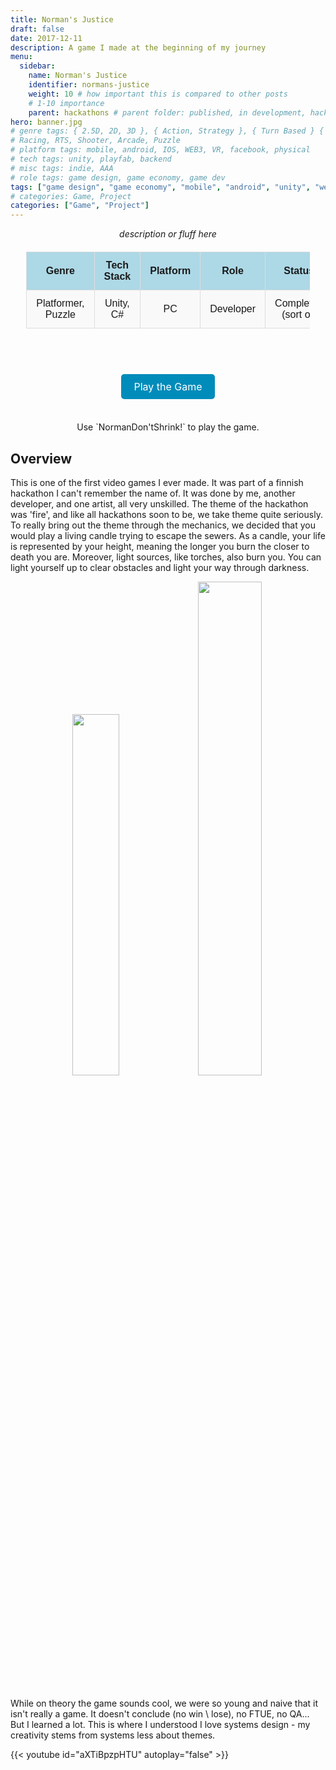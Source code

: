 ```yaml
---
title: Norman's Justice
draft: false
date: 2017-12-11
description: A game I made at the beginning of my journey
menu:
  sidebar:
    name: Norman's Justice
    identifier: normans-justice
    weight: 10 # how important this is compared to other posts 
    # 1-10 importance
    parent: hackathons # parent folder: published, in development, hackathons, exercises, canceled
hero: banner.jpg
# genre tags: { 2.5D, 2D, 3D }, { Action, Strategy }, { Turn Based } { educational }
# Racing, RTS, Shooter, Arcade, Puzzle
# platform tags: mobile, android, IOS, WEB3, VR, facebook, physical
# tech tags: unity, playfab, backend
# misc tags: indie, AAA
# role tags: game design, game economy, game dev
tags: ["game design", "game economy", "mobile", "android", "unity", "web3", "RTS"] 
# categories: Game, Project
categories: ["Game", "Project"]
---
```


<center> <i> description or fluff here </i> </center>

<div align="center" style="width: 100%">

<style>
    /* Basic styling for readability */
    table {
        width: 90%;
        margin: 20px auto;
        border-collapse: collapse;
        font-family: Arial, sans-serif;
    }
    th, td {
        padding: 12px 15px;
        text-align: center;
        border: 1px solid #ddd;
    }
    th {
        background-color: #add8e6; /* Light blue color */
        font-weight: bold;
    }
    tr:nth-child(even) {
        background-color: #f9f9f9;
    }
    .button-link {
    background-color: #008CBA;
    color: white;
    padding: 10px 20px;
    text-align: center;
    text-decoration: none;
    display: inline-block;
    font-size: 16px;
    border-radius: 5px;
  }
  .button-link:hover {
    background-color: #005f6b;
  }
</style>

<table>
  <tr>
    <th>Genre</th>
    <th>Tech Stack</th>
    <th>Platform</th>
    <th>Role</th>
    <th>Status</th>
  </tr>
  <tr>
    <td>Platformer, Puzzle</td>
    <td>Unity, C#</td>
    <td>PC</td>
    <td>Developer</td>
    <td>Completed (sort of)</td>
  </tr>
</table>

<br>
</div>

<p style="font-size: 36px; text-align: center;">
  <a href="https://misterkidx.itch.io/normans-justice" class="button-link" target="_blank">Play the Game</a>
</p>

<p style="text-align: center;">
  Use `NormanDon'tShrink!` to play the game.
  </p>

## Overview

This is one of the first video games I ever made. It was part of a finnish hackathon I can't remember the name of. It was done by me, another developer, and one artist, all very unskilled. The theme of the hackathon was 'fire', and like all hackathons soon to be, we take theme quite seriously. To really bring out the theme through the mechanics, we decided that you would play a living candle trying to escape the sewers. As a candle, your life is represented by your height, meaning the longer you burn the closer to death you are. Moreover, light sources, like torches, also burn you. You can light yourself up to clear obstacles and light your way through darkness.

<div align="center">
  <img src="1.png" alt="" style="width: 38.5%; display: inline-block; margin: 0 auto;" />
  <img src="2.png" alt="" style="width: 45%; display: inline-block; margin: 0 auto;" />
</div>
<br>

While on theory the game sounds cool, we were so young and naive that it isn't really a game. It doesn't conclude (no win \ lose), no FTUE, no QA... But I learned a lot. This is where I understood I love systems design - my creativity stems from systems less about themes.

{{< youtube id="aXTiBpzpHTU" autoplay="false" >}}